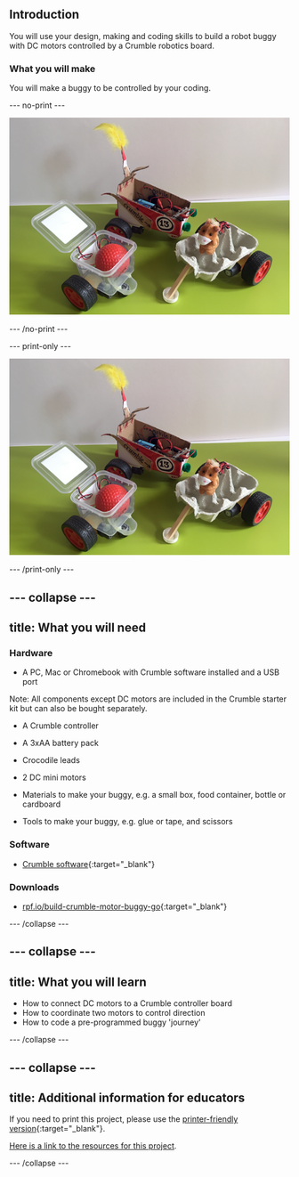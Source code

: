 ## Introduction

You will use your design, making and coding skills to build a robot buggy with DC motors controlled by a Crumble robotics board.

### What you will make

You will make a buggy to be controlled by your coding.

--- no-print ---

![Completed Crumble buggy](images/completedBuggy.png)

--- /no-print ---

--- print-only ---

![Completed Crumble buggy](images/completedBuggy.png)

--- /print-only ---

--- collapse ---
---
title: What you will need
---
### Hardware

+ A PC, Mac or Chromebook with Crumble software installed and a USB port

Note: All components except DC motors are included in the Crumble starter kit but can also be bought separately.

+ A Crumble controller
+ A 3xAA battery pack
+ Crocodile leads
+ 2 DC mini motors

+ Materials to make your buggy, e.g. a small box, food container, bottle or cardboard
+ Tools to make your buggy, e.g. glue or tape, and scissors

### Software

+ [Crumble software](https://redfernelectronics.co.uk/crumble-software/){:target="_blank"}

### Downloads

+ [rpf.io/build-crumble-motor-buggy-go](http://rpf.io/build-crumble-motor-buggy-go){:target="_blank"}

--- /collapse ---

--- collapse ---
---
title: What you will learn
---

+ How to connect DC motors to a Crumble controller board
+ How to coordinate two motors to control direction
+ How to code a pre-programmed buggy 'journey'

--- /collapse ---

--- collapse ---
---
title: Additional information for educators
---

If you need to print this project, please use the [printer-friendly version](https://projects.raspberrypi.org/en/projects/build-crumble-motor-buggy/print){:target="_blank"}.

[Here is a link to the resources for this project](http://rpf.io/build-crumble-motor-buggy-go).

--- /collapse ---
